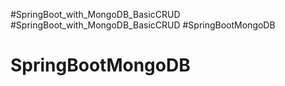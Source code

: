 #SpringBoot_with_MongoDB_BasicCRUD
#SpringBoot_with_MongoDB_BasicCRUD
#SpringBootMongoDB
# SpringBootMongoDB

